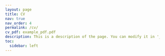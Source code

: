 ```yaml
---
layout: page
title: CV
nav: true
nav_order: 4
permalink: /cv/ 
cv_pdf: example_pdf.pdf
description: This is a description of the page. You can modify it in '_pages/cv.md'. You can also change or remove the top pdf download button.
toc:
  sidebar: left
---
```

